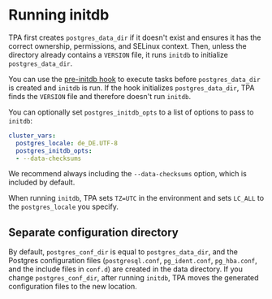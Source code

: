 # Running initdb

TPA first creates `postgres_data_dir` if it doesn't exist and
ensures it has the correct ownership, permissions, and SELinux context.
Then, unless the directory already contains a `VERSION` file, it
runs `initdb` to initialize `postgres_data_dir`.

You can use the
[pre-initdb hook](tpaexec-hooks.md#pre-initdb)
to execute tasks before `postgres_data_dir` is created and `initdb` is
run. If the hook initializes `postgres_data_dir`, TPA finds the
`VERSION` file and therefore doesn't run `initdb`.

You can optionally set `postgres_initdb_opts` to a list of options to
pass to `initdb`:

```yaml
cluster_vars:
  postgres_locale: de_DE.UTF-8
  postgres_initdb_opts:
  - --data-checksums
```

We recommend always including the `--data-checksums` option, which is
included by default.

When running `initdb`, TPA sets `TZ=UTC` in the environment and sets `LC_ALL` to
the `postgres_locale` you specify.

## Separate configuration directory

By default, `postgres_conf_dir` is equal to `postgres_data_dir`, and the
Postgres configuration files (`postgresql.conf`, `pg_ident.conf`,
`pg_hba.conf`, and the include files in `conf.d`) are created in the
data directory. If you change `postgres_conf_dir`, after running
`initdb`, TPA moves the
generated configuration files to the new location.
